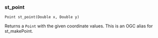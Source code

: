 ### st_point
`Point st_point(Double x, Double y)`

Returns a `Point` with the given coordinate values. This is an OGC alias for st_makePoint.